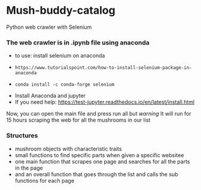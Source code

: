 # Mush-buddy-catalog

Python web crawler with Selenium 

### The web crawler is in .ipynb file using anaconda 

- to use: install selenium on anaconda
-     https://www.tutorialspoint.com/how-to-install-selenium-package-in-anaconda
-     conda install -c conda-forge selenium


- Install Anaconda and jupyter
-   If you need help: https://test-jupyter.readthedocs.io/en/latest/install.html


Now, you can open the main file and press run all but *warning*
It will run for 15 hours scraping the web for all the mushrooms in our list


### Structures
- mushroom objects with characteristic traits
- small functions to find specific parts when given a specific websitee
- one main function that scrapes one page and searches for all the parts in the page
- and an overall function that goes through the list and calls the sub functions for each page
